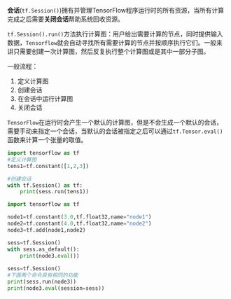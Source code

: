 **会话**(`tf.Session()`)拥有并管理TensorFlow程序运行时的所有资源，当所有计算完成之后需要**关闭会话**帮助系统回收资源。

`tf.Session().run()`方法执行计算图：用户给出需要计算的节点，同时提供输入数据，`Tensorflow`就会自动寻找所有需要计算的节点并按顺序执行它们。一般来讲只需要创建一次计算图，然后反复执行整个计算图或是其中一部分子图。



一般流程：

1. 定义计算图
2. 创建会话
3. 在会话中运行计算图
4. 关闭会话

`TensorFlow`在运行时会产生一个默认的计算图，但是不会生成一个默认的会话，需要手动来指定一个会话，当默认的会话被指定之后可以通过`tf.Tensor.eval()`函数来计算一个张量的取值。

```python
import tensorflow as tf
#定义计算图
tens1=tf.constant([1,2,3])

#创建会话
with tf.Session() as tf:
    print(sess.run(tens1))
```

```python
import tensorflow as tf

node1=tf.constant(3.0,tf.float32,name="node1")
node2=tf.constant(4.0,tf.float32,name="node2")
node3=tf.add(node1,node2)

sess=tf.Session()
with sess.as_default():
    print(node3.eval())
    
sess=tf.Session()
#下面两个命令具有相同的功能
print(sess.run(node3))
print(node3.eval(session=sess))
```

